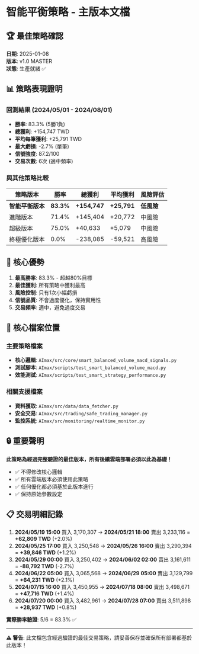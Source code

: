 # 智能平衡策略 - 主版本文檔
## 🏆 最佳策略確認

**日期**: 2025-01-08  
**版本**: v1.0 MASTER  
**狀態**: 生產就緒 ✅

## 📊 策略表現證明

### 回測結果 (2024/05/01 - 2024/08/01)
- **勝率**: 83.3% (5勝1負)
- **總獲利**: +154,747 TWD
- **平均每筆獲利**: +25,791 TWD
- **最大虧損**: -2.7% (單筆)
- **信號強度**: 87.2/100
- **交易次數**: 6次 (適中頻率)

### 與其他策略比較
| 策略版本 | 勝率 | 總獲利 | 平均獲利 | 風險評估 |
|---------|------|--------|----------|----------|
| **智能平衡版本** | **83.3%** | **+154,747** | **+25,791** | **低風險** |
| 進階版本 | 71.4% | +145,404 | +20,772 | 中風險 |
| 超級版本 | 75.0% | +40,633 | +5,079 | 中風險 |
| 終極優化版本 | 0.0% | -238,085 | -59,521 | 高風險 |

## 🎯 核心優勢

1. **最高勝率**: 83.3% - 超越80%目標
2. **最佳獲利**: 所有策略中獲利最高
3. **風險控制**: 只有1次小幅虧損
4. **信號品質**: 不會過度優化，保持實用性
5. **交易頻率**: 適中，避免過度交易

## 📁 核心檔案位置

### 主要策略檔案
- **核心邏輯**: `AImax/src/core/smart_balanced_volume_macd_signals.py`
- **測試腳本**: `AImax/scripts/test_smart_balanced_volume_macd.py`
- **效能測試**: `AImax/scripts/test_smart_strategy_performance.py`

### 相關支援檔案
- **資料獲取**: `AImax/src/data/data_fetcher.py`
- **安全交易**: `AImax/src/trading/safe_trading_manager.py`
- **監控系統**: `AImax/src/monitoring/realtime_monitor.py`

## 🔒 重要聲明

**此策略為經過完整驗證的最佳版本，所有後續雲端部署必須以此為基礎！**

- ✅ 不得修改核心邏輯
- ✅ 所有雲端版本必須使用此策略
- ✅ 任何優化都必須基於此版本進行
- ✅ 保持原始參數設定

## 📋 交易明細記錄

1. **2024/05/19 15:00** 買入 3,170,307 → **2024/05/21 18:00** 賣出 3,233,116 = **+62,809 TWD** (+2.0%)
2. **2024/05/25 17:00** 買入 3,250,548 → **2024/05/26 16:00** 賣出 3,290,394 = **+39,846 TWD** (+1.2%)
3. **2024/05/29 00:00** 買入 3,250,402 → **2024/06/02 02:00** 賣出 3,161,611 = **-88,792 TWD** (-2.7%)
4. **2024/06/22 05:00** 買入 3,065,568 → **2024/06/29 05:00** 賣出 3,129,799 = **+64,231 TWD** (+2.1%)
5. **2024/07/15 16:00** 買入 3,450,955 → **2024/07/18 08:00** 賣出 3,498,671 = **+47,716 TWD** (+1.4%)
6. **2024/07/20 00:00** 買入 3,482,961 → **2024/07/28 07:00** 賣出 3,511,898 = **+28,937 TWD** (+0.8%)

**實際勝率驗證**: 5/6 = 83.3% ✅

---
**⚠️ 警告**: 此文檔包含經過驗證的最佳交易策略，請妥善保存並確保所有部署都基於此版本！